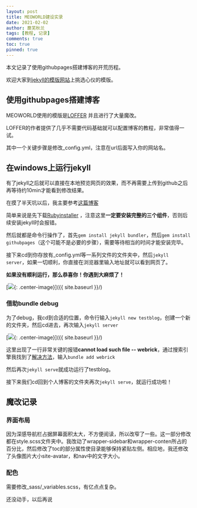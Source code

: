 ```yaml
---
layout: post
title: MEOWORLD建设实录
date: 2021-02-02
author: 蘼芜秋兰
tags: [教程, 记录]
comments: true
toc: true
pinned: true
---
```


本文记录了使用githubpages搭建博客的开荒历程。

欢迎大家到[jekyll的模版网站](http://jekyllthemes.org/)上挑选心仪的模版。

## 使用githubpages搭建博客

MEOWORLD使用的模版是[LOFFER](https://github.com/FromEndWorld/LOFFER) 并且进行了大量魔改。

LOFFER的作者提供了几乎不需要代码基础就可以配置博客的教程，非常值得一试。

其中一个关键步骤是修改_config.yml，注意在url后面写入你的网站名。

## 在windows上运行jekyll

有了jekyll之后就可以直接在本地预览网页的效果，而不再需要上传到github之后再等待约10min才能看到修改结果。

在摸了半天坑以后，我主要参考[这篇博客](https://www.cnblogs.com/xjtu-blacksmith/p/install-jekyll-on-windows.html)

简单来说是先下载[Rubyinstaller](https://rubyinstaller.org/downloads/) ，注意这里**一定要安装完整的三个组件**，否则后续安装jekyll时会报错。

然后就都是命令行操作了，首先`gem install jekyll bundler`，然后`gem install githubpages`（这个可能不是必要的步骤），需要等待相当的时间才能安装完毕。

接下来cd到你存放有_config.yml等一系列文件的文件夹中，然后`jekyll server`，如果一切顺利，你直接在浏览器里输入地址就可以看到网页了。

**如果没有顺利运行，那么恭喜你！你遇到大麻烦了！**

[<img src="{{ site.baseurl }}/images/jekyllbugs1.jpg"/>{: .center-image}]({{ site.baseurl }}/)

### 借助bundle debug

为了debug，我cd到合适的位置，命令行输入`jekyll new testblog`，创建一个新的文件夹，然后cd进去，再次输入`jekyll server`

[<img src="{{ site.baseurl }}/images/jekyllbugs2.jpg"/>{: .center-image}]({{ site.baseurl }}/)

这里出现了一行非常关键的报错**cannot load such file -- webrick**，通过搜索引擎我找到了[解决方法](https://github.com/jekyll/jekyll/issues/8523)，输入`bundle add webrick`

然后再次`jekyll serve`就成功运行了testblog。

接下来我们cd回到个人博客的文件夹再次`jekyll serve`，就运行成功啦！

## 魔改记录

### 界面布局

因为深感导航栏占据屏幕面积太大，不方便阅读，所以改窄了一些。这一部分修改都在style.scss文件夹中。我改动了wrapper-sidebar和wrapper-conten所占的百分比，然后修改了toc的部分属性使目录能够保持紧贴左侧。相应地，我还修改了头像图片大小site-avatar，和nav中的文字大小。

### 配色

需要修改_sass/_variables.scss，有亿点点复杂。

还没动手，以后再说
